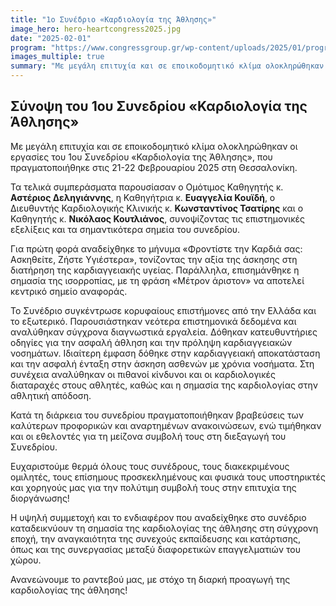 ```yaml
---
title: "1ο Συνέδριο «Καρδιολογία της Άθλησης»"
image_hero: hero-heartcongress2025.jpg
date: "2025-02-01"
program: "https://www.congressgroup.gr/wp-content/uploads/2025/01/program_1o-Kardio-Athlit_2024_web-18_compressed.pdf"
images_multiple: true
summary: "Με μεγάλη επιτυχία και σε εποικοδομητικό κλίμα ολοκληρώθηκαν οι εργασίες του 1ου Συνεδρίου «Καρδιολογία της Άθλησης», που πραγματοποιήθηκε στις 21-22 Φεβρουαρίου 2025 στη Θεσσαλονίκη."
---
```



## Σύνοψη του 1ου Συνεδρίου «Καρδιολογία της Άθλησης»

Με μεγάλη επιτυχία και σε εποικοδομητικό κλίμα ολοκληρώθηκαν οι εργασίες του 1ου Συνεδρίου «Καρδιολογία της Άθλησης», που πραγματοποιήθηκε στις 21-22 Φεβρουαρίου 2025 στη Θεσσαλονίκη.

Τα τελικά συμπεράσματα παρουσίασαν ο Ομότιμος Καθηγητής κ. **Αστέριος Δεληγιάννης**, η Καθηγήτρια κ. **Ευαγγελία Κουϊδή**, ο Διευθυντής Καρδιολογικής Κλινικής κ. **Κωνσταντίνος Τσατίρης** και ο Καθηγητής κ. **Νικόλαος Κουτλιάνος**, συνοψίζοντας τις επιστημονικές εξελίξεις και τα σημαντικότερα σημεία του συνεδρίου.

Για πρώτη φορά αναδείχθηκε το μήνυμα «Φροντίστε την Καρδιά σας: Ασκηθείτε, Ζήστε Υγιέστερα», τονίζοντας την αξία της άσκησης στη διατήρηση της καρδιαγγειακής υγείας. Παράλληλα, επισημάνθηκε η σημασία της ισορροπίας, με τη φράση «Μέτρον άριστον» να αποτελεί κεντρικό σημείο αναφοράς.

Το Συνέδριο συγκέντρωσε κορυφαίους επιστήμονες από την Ελλάδα και το εξωτερικό. Παρουσιάστηκαν νεότερα επιστημονικά δεδομένα και αναλύθηκαν σύγχρονα διαγνωστικά εργαλεία. Δόθηκαν κατευθυντήριες οδηγίες για την ασφαλή άθληση και την πρόληψη καρδιαγγειακών νοσημάτων. Ιδιαίτερη έμφαση δόθηκε στην καρδιαγγειακή αποκατάσταση και την ασφαλή ένταξη στην άσκηση ασθενών με χρόνια νοσήματα. Στη συνέχεια αναλύθηκαν οι πιθανοί κίνδυνοι και οι καρδιολογικές διαταραχές στους αθλητές, καθώς και η σημασία της καρδιολογίας στην αθλητική απόδοση.

Κατά τη διάρκεια του συνεδρίου πραγματοποιήθηκαν βραβεύσεις των καλύτερων προφορικών και αναρτημένων ανακοινώσεων, ενώ τιμήθηκαν και οι εθελοντές για τη μείζονα συμβολή τους στη διεξαγωγή του Συνεδρίου.

Ευχαριστούμε θερμά όλους τους συνέδρους, τους διακεκριμένους ομιλητές, τους επίσημους προσκεκλημένους και φυσικά τους υποστηρικτές και χορηγούς μας για την πολύτιμη συμβολή τους στην επιτυχία της διοργάνωσης!

Η υψηλή συμμετοχή και το ενδιαφέρον που αναδείχθηκε στο συνέδριο καταδεικνύουν τη σημασία της καρδιολογίας της άθλησης στη σύγχρονη εποχή, την αναγκαιότητα της συνεχούς εκπαίδευσης και κατάρτισης, όπως και της συνεργασίας μεταξύ διαφορετικών επαγγελματιών του χώρου.

Ανανεώνουμε το ραντεβού μας, με στόχο τη διαρκή προαγωγή της καρδιολογίας της άθλησης!